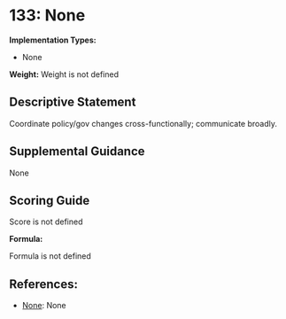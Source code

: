 # 133: None

**Implementation Types:**

- None

**Weight:** Weight is not defined

## Descriptive Statement

Coordinate policy/gov changes cross-functionally; communicate broadly.

## Supplemental Guidance

None

## Scoring Guide

Score is not defined

**Formula:**

Formula is not defined

## References:

- [None](None): None
